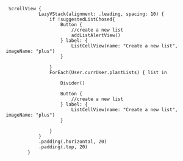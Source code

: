 

     ScrollView {
                LazyVStack(alignment: .leading, spacing: 10) {
                    if !suggestedListChosed{
                        Button {
                            //create a new list
                            addListAlertView()
                        } label: {
                            ListCellView(name: "Create a new list", imageName: "plus")
                        }
                        
                    }
                    ForEach(User.currUser.plantLists) { list in
                   
                        Divider()
                        
                        Button {
                            //create a new list
                        } label: {
                            ListCellView(name: "Create a new list", imageName: "plus")
                        }
                        
                    }
                }
                .padding(.horizontal, 20)
                .padding(.top, 20)
            }
